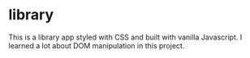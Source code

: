 # library

This is a library app styled with CSS and built with vanilla Javascript. I learned a lot about DOM manipulation in this project. 
